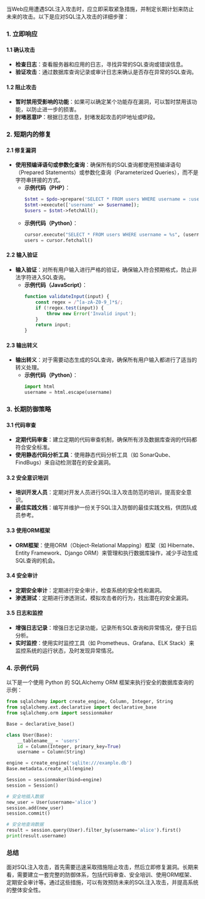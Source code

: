 当Web应用遭遇SQL注入攻击时，应立即采取紧急措施，并制定长期计划来防止未来的攻击。以下是应对SQL注入攻击的详细步骤：

### 1. 立即响应

#### 1.1 确认攻击
- **检查日志**：查看服务器和应用的日志，寻找异常的SQL查询或错误信息。
- **验证攻击**：通过数据库查询记录或审计日志来确认是否存在异常的SQL查询。

#### 1.2 阻止攻击
- **暂时禁用受影响的功能**：如果可以确定某个功能存在漏洞，可以暂时禁用该功能，以防止进一步的损害。
- **封堵恶意IP**：根据日志信息，封堵发起攻击的IP地址或IP段。

### 2. 短期内的修复

#### 2.1 修复漏洞
- **使用预编译语句或参数化查询**：确保所有的SQL查询都使用预编译语句（Prepared Statements）或参数化查询（Parameterized Queries），而不是字符串拼接的方式。
  - **示例代码（PHP）**：
    ```php
    $stmt = $pdo->prepare('SELECT * FROM users WHERE username = :username');
    $stmt->execute(['username' => $username]);
    $users = $stmt->fetchAll();
    ```
  - **示例代码（Python）**：
    ```python
    cursor.execute("SELECT * FROM users WHERE username = %s", (username,))
    users = cursor.fetchall()
    ```

#### 2.2 输入验证
- **输入验证**：对所有用户输入进行严格的验证，确保输入符合预期格式，防止非法字符进入SQL查询。
  - **示例代码（JavaScript）**：
    ```javascript
    function validateInput(input) {
        const regex = /^[a-zA-Z0-9_]*$/;
        if (!regex.test(input)) {
            throw new Error('Invalid input');
        }
        return input;
    }
    ```

#### 2.3 输出转义
- **输出转义**：对于需要动态生成的SQL查询，确保所有用户输入都进行了适当的转义处理。
  - **示例代码（Python）**：
    ```python
    import html
    username = html.escape(username)
    ```

### 3. 长期防御策略

#### 3.1 代码审查
- **定期代码审查**：建立定期的代码审查机制，确保所有涉及数据库查询的代码都符合安全标准。
- **使用静态代码分析工具**：使用静态代码分析工具（如 SonarQube、FindBugs）来自动检测潜在的安全漏洞。

#### 3.2 安全意识培训
- **培训开发人员**：定期对开发人员进行SQL注入攻击防范的培训，提高安全意识。
- **最佳实践文档**：编写并维护一份关于SQL注入防御的最佳实践文档，供团队成员参考。

#### 3.3 使用ORM框架
- **ORM框架**：使用ORM（Object-Relational Mapping）框架（如 Hibernate、Entity Framework、Django ORM）来管理和执行数据库操作，减少手动生成SQL查询的机会。

#### 3.4 安全审计
- **定期安全审计**：定期进行安全审计，检查系统的安全性和漏洞。
- **渗透测试**：定期进行渗透测试，模拟攻击者的行为，找出潜在的安全漏洞。

#### 3.5 日志和监控
- **增强日志记录**：增强日志记录功能，记录所有SQL查询和异常情况，便于日后分析。
- **实时监控**：使用实时监控工具（如 Prometheus、Grafana、ELK Stack）来监控系统的运行状态，及时发现异常情况。

### 4. 示例代码

以下是一个使用 Python 的 SQLAlchemy ORM 框架来执行安全的数据库查询的示例：

```python
from sqlalchemy import create_engine, Column, Integer, String
from sqlalchemy.ext.declarative import declarative_base
from sqlalchemy.orm import sessionmaker

Base = declarative_base()

class User(Base):
    __tablename__ = 'users'
    id = Column(Integer, primary_key=True)
    username = Column(String)

engine = create_engine('sqlite:///example.db')
Base.metadata.create_all(engine)

Session = sessionmaker(bind=engine)
session = Session()

# 安全地插入数据
new_user = User(username='alice')
session.add(new_user)
session.commit()

# 安全地查询数据
result = session.query(User).filter_by(username='alice').first()
print(result.username)
```

### 总结

面对SQL注入攻击，首先需要迅速采取措施阻止攻击，然后立即修复漏洞。长期来看，需要建立一套完整的防御体系，包括代码审查、安全培训、使用ORM框架、定期安全审计等。通过这些措施，可以有效预防未来的SQL注入攻击，并提高系统的整体安全性。